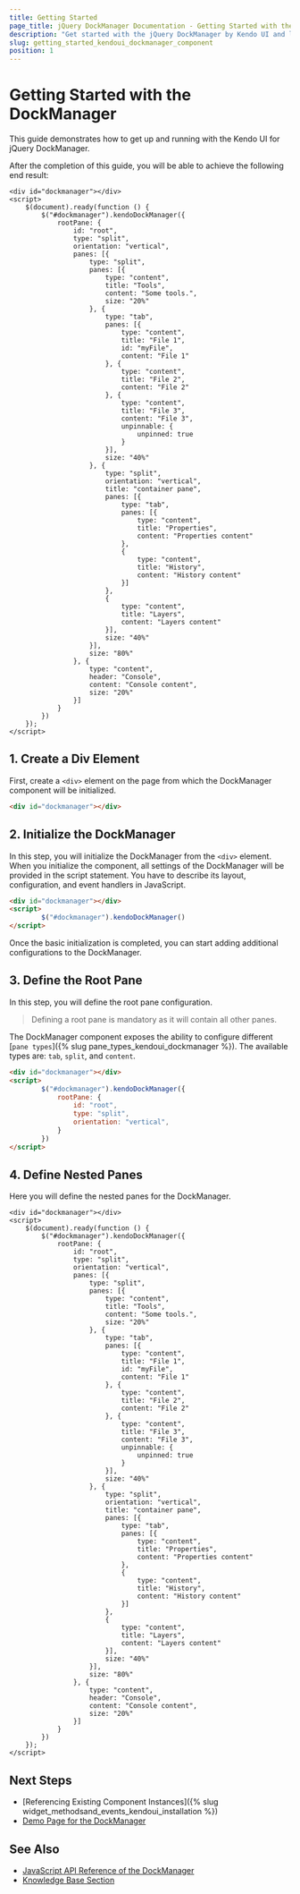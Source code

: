 ```yaml
---
title: Getting Started
page_title: jQuery DockManager Documentation - Getting Started with the DockManager
description: "Get started with the jQuery DockManager by Kendo UI and learn how to create, initialize, and enable the component."
slug: getting_started_kendoui_dockmanager_component
position: 1
---
```


# Getting Started with the DockManager

This guide demonstrates how to get up and running with the Kendo UI for jQuery DockManager.

After the completion of this guide, you will be able to achieve the following end result:

```dojo
<div id="dockmanager"></div>
<script>
    $(document).ready(function () {
        $("#dockmanager").kendoDockManager({
            rootPane: {
                id: "root",
                type: "split",
                orientation: "vertical",
                panes: [{
                    type: "split",
                    panes: [{
                        type: "content",
                        title: "Tools",
                        content: "Some tools.",
                        size: "20%"
                    }, {
                        type: "tab",
                        panes: [{
                            type: "content",
                            title: "File 1",
                            id: "myFile",
                            content: "File 1"
                        }, {
                            type: "content",
                            title: "File 2",
                            content: "File 2"
                        }, {
                            type: "content",
                            title: "File 3",
                            content: "File 3",
                            unpinnable: {
                                unpinned: true
                            }
                        }],
                        size: "40%"
                    }, {
                        type: "split",
                        orientation: "vertical",
                        title: "container pane",
                        panes: [{
                            type: "tab",
                            panes: [{
                                type: "content",
                                title: "Properties",
                                content: "Properties content"
                            },
                            {
                                type: "content",
                                title: "History",
                                content: "History content"
                            }]
                        },
                        {
                            type: "content",
                            title: "Layers",
                            content: "Layers content"
                        }],
                        size: "40%"
                    }],
                    size: "80%"
                }, {
                    type: "content",
                    header: "Console",
                    content: "Console content",
                    size: "20%"
                }]
            }
        })
    });
</script>
```

## 1. Create a Div Element

First, create a `<div>` element on the page from which the DockManager component will be initialized. 

```html
<div id="dockmanager"></div>
```

## 2. Initialize the DockManager 

In this step, you will initialize the DockManager from the `<div>` element. When you initialize the component, all settings of the DockManager will be provided in the script statement. You have to describe its layout, configuration, and event handlers in JavaScript.


```html
<div id="dockmanager"></div>
<script>
        $("#dockmanager").kendoDockManager()
</script>
```

Once the basic initialization is completed, you can start adding additional configurations to the DockManager. 

## 3. Define the Root Pane

In this step, you will define the root pane configuration.

> Defining a root pane is mandatory as it will contain all other panes.

The DockManager component exposes the ability to configure different [`pane types`]({% slug pane_types_kendoui_dockmanager %}). The available types are: `tab`, `split`, and `content`.

```html
<div id="dockmanager"></div>
<script>
        $("#dockmanager").kendoDockManager({
            rootPane: {
                id: "root",
                type: "split",
                orientation: "vertical",
            }
        })
</script>
```

## 4. Define Nested Panes

Here you will define the nested panes for the DockManager.

```dojo
<div id="dockmanager"></div>
<script>
    $(document).ready(function () {
        $("#dockmanager").kendoDockManager({
            rootPane: {
                id: "root",
                type: "split",
                orientation: "vertical",
                panes: [{
                    type: "split",
                    panes: [{
                        type: "content",
                        title: "Tools",
                        content: "Some tools.",
                        size: "20%"
                    }, {
                        type: "tab",
                        panes: [{
                            type: "content",
                            title: "File 1",
                            id: "myFile",
                            content: "File 1"
                        }, {
                            type: "content",
                            title: "File 2",
                            content: "File 2"
                        }, {
                            type: "content",
                            title: "File 3",
                            content: "File 3",
                            unpinnable: {
                                unpinned: true
                            }
                        }],
                        size: "40%"
                    }, {
                        type: "split",
                        orientation: "vertical",
                        title: "container pane",
                        panes: [{
                            type: "tab",
                            panes: [{
                                type: "content",
                                title: "Properties",
                                content: "Properties content"
                            },
                            {
                                type: "content",
                                title: "History",
                                content: "History content"
                            }]
                        },
                        {
                            type: "content",
                            title: "Layers",
                            content: "Layers content"
                        }],
                        size: "40%"
                    }],
                    size: "80%"
                }, {
                    type: "content",
                    header: "Console",
                    content: "Console content",
                    size: "20%"
                }]
            }
        })
    });
</script>
```

## Next Steps 

* [Referencing Existing Component Instances]({% slug widget_methodsand_events_kendoui_installation %}) 
* [Demo Page for the DockManager](https://demos.telerik.com/kendo-ui/dockmanager/index)

## See Also 

* [JavaScript API Reference of the DockManager](/api/javascript/ui/dockmanager)
* [Knowledge Base Section](/knowledge-base)


